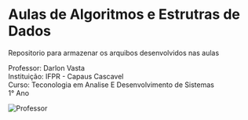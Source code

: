 # Aulas de Algoritmos e Estrutras de Dados

Repositorio para armazenar os arquibos desenvolvidos nas aulas

Professor: Darlon Vasta  
Instituição: IFPR - Capaus Cascavel  
Curso: Teconologia em Analise E Desenvolvimento de Sistemas  
1° Ano


![Professor](http://github.com/darlonv.png)